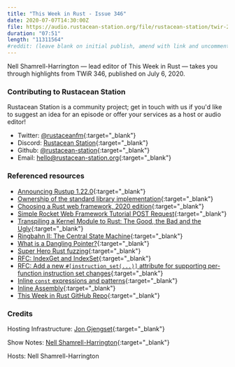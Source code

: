 ```yaml
---
title: "This Week in Rust - Issue 346"
date: 2020-07-07T14:30:00Z
file: https://audio.rustacean-station.org/file/rustacean-station/twir-2020-07-06.mp3
duration: "07:51"
length: "11311564"
#reddit: (leave blank on initial publish, amend with link and uncomment this line after Reddit thread has been posted)
---
```


Nell Shamrell-Harrington — lead editor of This Week in Rust — takes you through highlights from TWiR 346, published on July 6, 2020.

<!--
The episode introduction goes here.
The first paragraph should ideally be short, and is used in various
places as a "short description" for the episode. Any subsequent
paragraphs show up as "expanded description".
-->

### Contributing to Rustacean Station

<!-- You can probably leave this as-is -->

Rustacean Station is a community project; get in touch with us if you'd like to suggest an idea for an episode or offer your services as a host or audio editor!

 - Twitter: [@rustaceanfm](https://twitter.com/rustaceanfm){:target="_blank"}
 - Discord: [Rustacean Station](https://discord.gg/cHc3Gyc){:target="_blank"}
 - Github: [@rustacean-station](https://github.com/rustacean-station/){:target="_blank"}
 - Email: [hello@rustacean-station.org](mailto:hello@rustacean-station.org){:target="_blank"}

### Referenced resources

* [Announcing Rustup 1.22.0](https://blog.rust-lang.org/2020/07/06/Rustup-1.22.0.html){:target="_blank"}
* [Ownership of the standard library implementation](https://blog.rust-lang.org/inside-rust/2020/07/02/Ownership-Std-Implementation.html){:target="_blank"}
* [Choosing a Rust web framework, 2020 edition](https://www.lpalmieri.com/posts/2020-07-04-choosing-a-rust-web-framework-2020-edition/){:target="_blank"}
* [Simple Rocket Web Framework Tutorial POST Request](https://frogtok.com/simple-rocket-web-framework-tutorial-part-2in/){:target="_blank"}
* [Transpiling a Kernel Module to Rust: The Good, the Bad and the Ugly](https://immunant.com/blog/2020/06/kernel_modules/){:target="_blank"}
* [Ringbahn II: The Central State Machine](https://without.boats/blog/ringbahn-ii/){:target="_blank"}
* [What is a Dangling Pointer?](https://medium.com/swlh/what-is-a-dangling-pointer-2773d49cf86c){:target="_blank"}
* [Super Hero Rust fuzzing](https://blog.firosolutions.com/2020/07/superhero-rust-fuzzing/){:target="_blank"}
* [RFC: IndexGet and IndexSet](https://github.com/rust-lang/rfcs/pull/2953){:target="_blank"}
* [RFC: Add a new `#[instruction_set(...)]` attribute for supporting per-function instruction set changes](https://github.com/rust-lang/rfcs/pull/2867){:target="_blank"}
* [Inline `const` expressions and patterns](https://github.com/rust-lang/rfcs/pull/2920){:target="_blank"}
* [Inline Assembly](https://github.com/rust-lang/rfcs/pull/2873){:target="_blank"}
* [This Week in Rust GitHub Repo](https://github.com/emberian/this-week-in-rust/){:target="_blank"}

### Credits

Hosting Infrastructure: [Jon Gjengset](https://twitter.com/jonhoo/){:target="_blank"}

Show Notes: [Nell Shamrell-Harrington](https://twitter.com/nellshamrell){:target="_blank"}

Hosts: Nell Shamrell-Harrington
